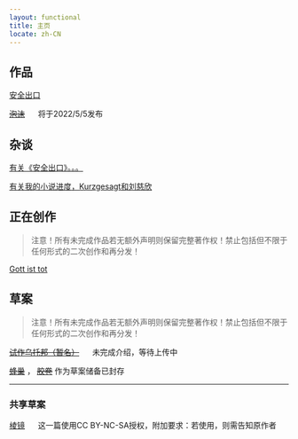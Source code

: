 ```yaml
---
layout: functional
title: 主页
locate: zh-CN
---
```

## 作品

[安全出口](/done/The-Emergency-exit.html)

~~[泡沫](/done/Apart.html)~~&nbsp;&nbsp;&nbsp;&nbsp;&nbsp;&nbsp;将于2022/5/5发布

## 杂谈

[有关《安全出口》。。。](/discuss/about-TEe.html)

[有关我的小说进度，Kurzgesagt和刘慈欣](/discuss/about-Kurzgesagt.html)

## 正在创作

> 注意！所有未完成作品若无额外声明则保留完整著作权！禁止包括但不限于任何形式的二次创作和再分发！

[Gott ist tot](/writing/Gott-ist-tot.html)

## 草案

> 注意！所有未完成作品若无额外声明则保留完整著作权！禁止包括但不限于任何形式的二次创作和再分发！

~~[试作乌托邦（暂名）](/spark/Experimental-Utopia.md)~~&nbsp;&nbsp;&nbsp;&nbsp;&nbsp;&nbsp;未完成介绍，等待上传中

~~[蜂巢](/spark/Honeycomb.html)~~ ， ~~[胶卷](/spark/The-film.html)~~ 作为草案储备已封存

-----

### 共享草案

[棱镜](/spark/The-prism.html)&nbsp;&nbsp;&nbsp;&nbsp;&nbsp;&nbsp;这一篇使用CC BY-NC-SA授权，附加要求：若使用，则需告知原作者
